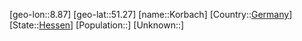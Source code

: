 ﻿---
location: [51.27,8.87]
type: City
tags:
- geo/City


SpocWebEntityId: 31571
isDeleted: false
confidential: public

---
[geo-lon::8.87]
[geo-lat::51.27]
[name::Korbach]
[Country::[Germany](geo/Continent/Europe/Germany.md)]
[State::[Hessen](geo/Continent/Europe/Germany/Hessen.md)]
[Population::]
[Unknown::]

